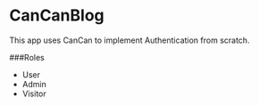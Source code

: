 CanCanBlog
==========

This app uses CanCan to implement Authentication from scratch. 

###Roles
- User
- Admin 
- Visitor 


